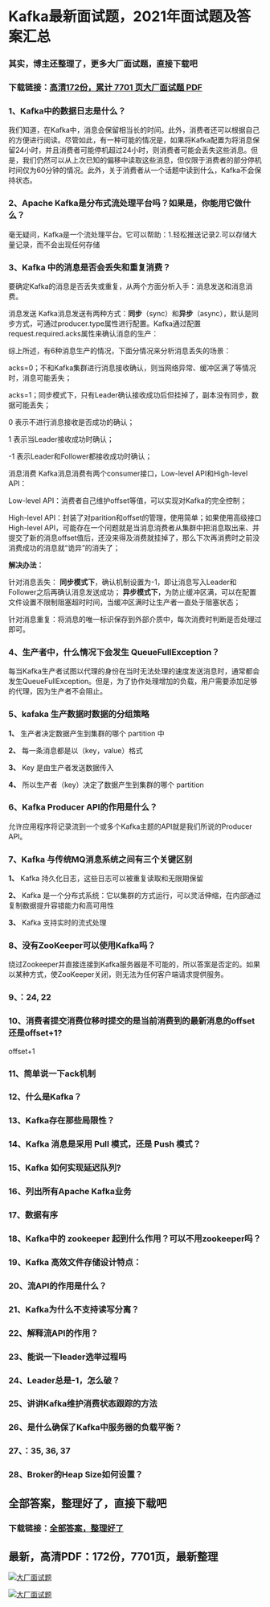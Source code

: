 # Kafka最新面试题，2021年面试题及答案汇总

### 其实，博主还整理了，更多大厂面试题，直接下载吧

### 下载链接：[高清172份，累计 7701 页大厂面试题  PDF](https://github.com/souyunku/DevBooks/blob/master/docs/index.md)



### 1、Kafka中的数据日志是什么？

我们知道，在Kafka中，消息会保留相当长的时间。此外，消费者还可以根据自己的方便进行阅读。尽管如此，有一种可能的情况是，如果将Kafka配置为将消息保留24小时，并且消费者可能停机超过24小时，则消费者可能会丢失这些消息。但是，我们仍然可以从上次已知的偏移中读取这些消息，但仅限于消费者的部分停机时间仅为60分钟的情况。此外，关于消费者从一个话题中读到什么，Kafka不会保持状态。


### 2、Apache Kafka是分布式流处理平台吗？如果是，你能用它做什么？

毫无疑问，Kafka是一个流处理平台。它可以帮助：1.轻松推送记录2.可以存储大量记录，而不会出现任何存储
### 3、Kafka 中的消息是否会丢失和重复消费？

要确定Kafka的消息是否丢失或重复，从两个方面分析入手：消息发送和消息消费。

消息发送 Kafka消息发送有两种方式：**同步**（sync）和**异步**（async），默认是同步方式，可通过producer.type属性进行配置。Kafka通过配置request.required.acks属性来确认消息的生产：

综上所述，有6种消息生产的情况，下面分情况来分析消息丢失的场景：

acks=0；不和Kafka集群进行消息接收确认，则当网络异常、缓冲区满了等情况时，消息可能丢失；

acks=1；同步模式下，只有Leader确认接收成功后但挂掉了，副本没有同步，数据可能丢失；

0 表示不进行消息接收是否成功的确认；

1 表示当Leader接收成功时确认；

-1 表示Leader和Follower都接收成功时确认；

消息消费 Kafka消息消费有两个consumer接口，Low-level API和High-level API：

Low-level API：消费者自己维护offset等值，可以实现对Kafka的完全控制；

High-level API：封装了对parition和offset的管理，使用简单；如果使用高级接口High-level API，可能存在一个问题就是当消息消费者从集群中把消息取出来、并提交了新的消息offset值后，还没来得及消费就挂掉了，那么下次再消费时之前没消费成功的消息就“诡异”的消失了；

**解决办法：**

针对消息丢失： **同步模式下**，确认机制设置为-1，即让消息写入Leader和Follower之后再确认消息发送成功； **异步模式下**，为防止缓冲区满，可以在配置文件设置不限制阻塞超时时间，当缓冲区满时让生产者一直处于阻塞状态；

针对消息重复：将消息的唯一标识保存到外部介质中，每次消费时判断是否处理过即可。


### 4、生产者中，什么情况下会发生 QueueFullException？

每当Kafka生产者试图以代理的身份在当时无法处理的速度发送消息时，通常都会发生QueueFullException。但是，为了协作处理增加的负载，用户需要添加足够的代理，因为生产者不会阻止。


### 5、kafaka 生产数据时数据的分组策略

**1、** 生产者决定数据产生到集群的哪个 partition 中

**2、** 每一条消息都是以（key，value）格式

**3、** Key 是由生产者发送数据传入

**4、** 所以生产者（key）决定了数据产生到集群的哪个 partition


### 6、Kafka Producer API的作用是什么？

允许应用程序将记录流到一个或多个Kafka主题的API就是我们所说的Producer API。


### 7、Kafka 与传统MQ消息系统之间有三个关键区别

**1、** Kafka 持久化日志，这些日志可以被重复读取和无限期保留

**2、** Kafka 是一个分布式系统：它以集群的方式运行，可以灵活伸缩，在内部通过复制数据提升容错能力和高可用性

**3、** Kafka 支持实时的流式处理


### 8、没有ZooKeeper可以使用Kafka吗？

绕过Zookeeper并直接连接到Kafka服务器是不可能的，所以答案是否定的。如果以某种方式，使ZooKeeper关闭，则无法为任何客户端请求提供服务。


### 9、：24, 22


### 10、消费者提交消费位移时提交的是当前消费到的最新消息的offset还是offset+1?

offset+1


### 11、简单说一下ack机制
### 12、什么是Kafka？
### 13、Kafka存在那些局限性？
### 14、Kafka 消息是采用 Pull 模式，还是 Push 模式？
### 15、Kafka 如何实现延迟队列?
### 16、列出所有Apache Kafka业务
### 17、数据有序
### 18、Kafka中的 zookeeper 起到什么作用？可以不用zookeeper吗？
### 19、Kafka 高效文件存储设计特点：
### 20、流API的作用是什么？
### 21、Kafka为什么不支持读写分离？
### 22、解释流API的作用？
### 23、能说一下leader选举过程吗
### 24、Leader总是-1，怎么破？
### 25、讲讲Kafka维护消费状态跟踪的方法
### 26、是什么确保了Kafka中服务器的负载平衡？
### 27、：35, 36, 37
### 28、Broker的Heap Size如何设置？




## 全部答案，整理好了，直接下载吧

### 下载链接：[全部答案，整理好了](https://www.souyunku.com/wp-content/uploads/weixin/githup-weixin-2.png)




## 最新，高清PDF：172份，7701页，最新整理

[![大厂面试题](https://www.souyunku.com/wp-content/uploads/weixin/mst.png "架构师专栏")](https://www.souyunku.com/wp-content/uploads/weixin/githup-weixin.png "架构师专栏")

[![大厂面试题](https://www.souyunku.com/wp-content/uploads/weixin/githup-weixin.png "架构师专栏")](https://www.souyunku.com/wp-content/uploads/weixin/githup-weixin.png "架构师专栏")
